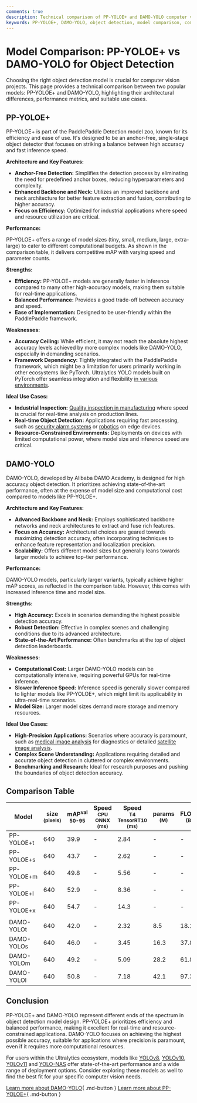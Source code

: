 ```yaml
---
comments: true
description: Technical comparison of PP-YOLOE+ and DAMO-YOLO computer vision models, focusing on architecture, performance, and use cases.
keywords: PP-YOLOE+, DAMO-YOLO, object detection, model comparison, computer vision, Ultralytics, YOLO
---
```


# Model Comparison: PP-YOLOE+ vs DAMO-YOLO for Object Detection

Choosing the right object detection model is crucial for computer vision projects. This page provides a technical comparison between two popular models: PP-YOLOE+ and DAMO-YOLO, highlighting their architectural differences, performance metrics, and suitable use cases.

<script async src="https://cdn.jsdelivr.net/npm/chart.js@3.9.1/dist/chart.min.js"></script>
<script defer src="../../javascript/benchmark.js"></script>

<canvas id="modelComparisonChart" width="1024" height="400" active-models='["PP-YOLOE+", "DAMO-YOLO"]'></canvas>

## PP-YOLOE+

PP-YOLOE+ is part of the PaddlePaddle Detection model zoo, known for its efficiency and ease of use. It's designed to be an anchor-free, single-stage object detector that focuses on striking a balance between high accuracy and fast inference speed.

**Architecture and Key Features:**

- **Anchor-Free Detection:** Simplifies the detection process by eliminating the need for predefined anchor boxes, reducing hyperparameters and complexity.
- **Enhanced Backbone and Neck:** Utilizes an improved backbone and neck architecture for better feature extraction and fusion, contributing to higher accuracy.
- **Focus on Efficiency:** Optimized for industrial applications where speed and resource utilization are critical.

**Performance:**

PP-YOLOE+ offers a range of model sizes (tiny, small, medium, large, extra-large) to cater to different computational budgets. As shown in the comparison table, it delivers competitive mAP with varying speed and parameter counts.

**Strengths:**

- **Efficiency:** PP-YOLOE+ models are generally faster in inference compared to many other high-accuracy models, making them suitable for real-time applications.
- **Balanced Performance:** Provides a good trade-off between accuracy and speed.
- **Ease of Implementation:** Designed to be user-friendly within the PaddlePaddle framework.

**Weaknesses:**

- **Accuracy Ceiling:** While efficient, it may not reach the absolute highest accuracy levels achieved by more complex models like DAMO-YOLO, especially in demanding scenarios.
- **Framework Dependency:** Tightly integrated with the PaddlePaddle framework, which might be a limitation for users primarily working in other ecosystems like PyTorch. Ultralytics YOLO models built on PyTorch offer seamless integration and flexibility [in various environments](https://docs.ultralytics.com/integrations/).

**Ideal Use Cases:**

- **Industrial Inspection:** [Quality inspection in manufacturing](https://www.ultralytics.com/blog/quality-inspection-in-manufacturing-traditional-vs-deep-learning-methods) where speed is crucial for real-time analysis on production lines.
- **Real-time Object Detection:** Applications requiring fast processing, such as [security alarm systems](https://www.ultralytics.com/blog/security-alarm-system-projects-with-ultralytics-yolov8) or [robotics](https://www.ultralytics.com/glossary/robotics) on edge devices.
- **Resource-Constrained Environments:** Deployments on devices with limited computational power, where model size and inference speed are critical.

## DAMO-YOLO

DAMO-YOLO, developed by Alibaba DAMO Academy, is designed for high accuracy object detection. It prioritizes achieving state-of-the-art performance, often at the expense of model size and computational cost compared to models like PP-YOLOE+.

**Architecture and Key Features:**

- **Advanced Backbone and Neck:** Employs sophisticated backbone networks and neck architectures to extract and fuse rich features.
- **Focus on Accuracy:** Architectural choices are geared towards maximizing detection accuracy, often incorporating techniques to enhance feature representation and localization precision.
- **Scalability:** Offers different model sizes but generally leans towards larger models to achieve top-tier performance.

**Performance:**

DAMO-YOLO models, particularly larger variants, typically achieve higher mAP scores, as reflected in the comparison table. However, this comes with increased inference time and model size.

**Strengths:**

- **High Accuracy:** Excels in scenarios demanding the highest possible detection accuracy.
- **Robust Detection:** Effective in complex scenes and challenging conditions due to its advanced architecture.
- **State-of-the-Art Performance:** Often benchmarks at the top of object detection leaderboards.

**Weaknesses:**

- **Computational Cost:** Larger DAMO-YOLO models can be computationally intensive, requiring powerful GPUs for real-time inference.
- **Slower Inference Speed:** Inference speed is generally slower compared to lighter models like PP-YOLOE+, which might limit its applicability in ultra-real-time scenarios.
- **Model Size:** Larger model sizes demand more storage and memory resources.

**Ideal Use Cases:**

- **High-Precision Applications:** Scenarios where accuracy is paramount, such as [medical image analysis](https://www.ultralytics.com/glossary/medical-image-analysis) for diagnostics or detailed [satellite image analysis](https://www.ultralytics.com/blog/using-computer-vision-to-analyse-satellite-imagery).
- **Complex Scene Understanding:** Applications requiring detailed and accurate object detection in cluttered or complex environments.
- **Benchmarking and Research:** Ideal for research purposes and pushing the boundaries of object detection accuracy.

## Comparison Table

| Model      | size<br><sup>(pixels) | mAP<sup>val<br>50-95 | Speed<br><sup>CPU ONNX<br>(ms) | Speed<br><sup>T4 TensorRT10<br>(ms) | params<br><sup>(M) | FLOPs<br><sup>(B) |
| ---------- | --------------------- | -------------------- | ------------------------------ | ----------------------------------- | ------------------ | ----------------- |
| PP-YOLOE+t | 640                   | 39.9                 | -                              | 2.84                                | -                  | -                 |
| PP-YOLOE+s | 640                   | 43.7                 | -                              | 2.62                                | -                  | -                 |
| PP-YOLOE+m | 640                   | 49.8                 | -                              | 5.56                                | -                  | -                 |
| PP-YOLOE+l | 640                   | 52.9                 | -                              | 8.36                                | -                  | -                 |
| PP-YOLOE+x | 640                   | 54.7                 | -                              | 14.3                                | -                  | -                 |
|            |                       |                      |                                |                                     |                    |                   |
| DAMO-YOLOt | 640                   | 42.0                 | -                              | 2.32                                | 8.5                | 18.1              |
| DAMO-YOLOs | 640                   | 46.0                 | -                              | 3.45                                | 16.3               | 37.8              |
| DAMO-YOLOm | 640                   | 49.2                 | -                              | 5.09                                | 28.2               | 61.8              |
| DAMO-YOLOl | 640                   | 50.8                 | -                              | 7.18                                | 42.1               | 97.3              |

## Conclusion

PP-YOLOE+ and DAMO-YOLO represent different ends of the spectrum in object detection model design. PP-YOLOE+ prioritizes efficiency and balanced performance, making it excellent for real-time and resource-constrained applications. DAMO-YOLO focuses on achieving the highest possible accuracy, suitable for applications where precision is paramount, even if it requires more computational resources.

For users within the Ultralytics ecosystem, models like [YOLOv8](https://www.ultralytics.com/yolo), [YOLOv10](https://docs.ultralytics.com/models/yolov10/), [YOLOv11](https://docs.ultralytics.com/models/yolo11/) and [YOLO-NAS](https://docs.ultralytics.com/models/yolo-nas/) offer state-of-the-art performance and a wide range of deployment options. Consider exploring these models as well to find the best fit for your specific computer vision needs.

[Learn more about DAMO-YOLO](https://github.com/tinyvision/DAMO-YOLO){ .md-button }
[Learn more about PP-YOLOE+](https://github.com/PaddlePaddle/PaddleDetection/tree/develop/configs/ppyoloe){ .md-button }

